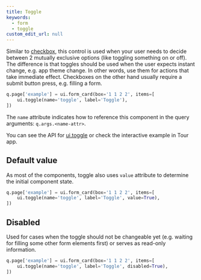 ```yaml
---
title: Toggle
keywords:
  - form
  - toggle
custom_edit_url: null
---
```


Similar to [checkbox](/docs/components/form/checkbox), this control is used when your user
needs to decide between 2 mutually exclusive options (like toggling something on
or off). The difference is that toggles should be used when the user expects instant change, e.g.
app theme change. In other words, use them for actions that take immediate effect. Checkboxes
on the other hand usually require a submit button press, e.g. filling a form.

```py
q.page['example'] = ui.form_card(box='1 1 2 2', items=[
    ui.toggle(name='toggle', label='Toggle'),
])
```

The `name` attribute indicates how to reference this component in the query arguments: `q.args.<name-attr>`.

You can see the API for [ui.toggle](/docs/api/ui#toggle) or check the interactive example in Tour app.

## Default value

As most of the components, toggle also uses `value` attribute to determine the initial
component state.

```py
q.page['example'] = ui.form_card(box='1 1 2 2', items=[
    ui.toggle(name='toggle', label='Toggle', value=True),
])
```

## Disabled

Used for cases when the toggle should not be changeable yet (e.g. waiting for filling some
other form elements first) or serves as read-only information.

```py
q.page['example'] = ui.form_card(box='1 1 2 2', items=[
    ui.toggle(name='toggle', label='Toggle', disabled=True),
])
```
